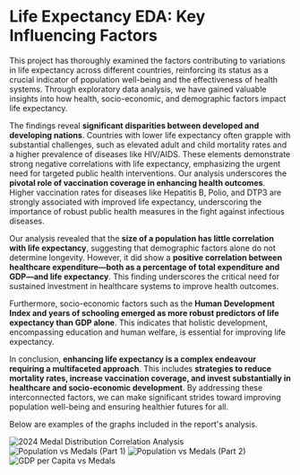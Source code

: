 # Life Expectancy EDA: Key Influencing Factors

This project has thoroughly examined the factors contributing to variations in life expectancy across different countries, reinforcing its status as a crucial indicator of population well-being and the effectiveness of health systems. Through exploratory data analysis, we have gained valuable insights into how health, socio-economic, and demographic factors impact life expectancy.

The findings reveal **significant disparities between developed and developing nations**. Countries with lower life expectancy often grapple with substantial challenges, such as elevated adult and child mortality rates and a higher prevalence of diseases like HIV/AIDS. These elements demonstrate strong negative correlations with life expectancy, emphasizing the urgent need for targeted public health interventions. Our analysis underscores the **pivotal role of vaccination coverage in enhancing health outcomes**. Higher vaccination rates for diseases like Hepatitis B, Polio, and DTP3 are strongly associated with improved life expectancy, underscoring the importance of robust public health measures in the fight against infectious diseases.

Our analysis revealed that the **size of a population has little correlation with life expectancy**, suggesting that demographic factors alone do not determine longevity. However, it did show a **positive correlation between healthcare expenditure—both as a percentage of total expenditure and GDP—and life expectancy**. This finding underscores the critical need for sustained investment in healthcare systems to improve health outcomes.

Furthermore, socio-economic factors such as the **Human Development Index and years of schooling emerged as more robust predictors of life expectancy than GDP alone**. This indicates that holistic development, encompassing education and human welfare, is essential for improving life expectancy.

In conclusion, **enhancing life expectancy is a complex endeavour requiring a multifaceted approach**. This includes **strategies to reduce mortality rates, increase vaccination coverage, and invest substantially in healthcare and socio-economic development**. By addressing these interconnected factors, we can make significant strides toward improving population well-being and ensuring healthier futures for all.

Below are examples of the graphs included in the report's analysis.

![2024 Medal Distribution Correlation Analysis](https://github.com/yildiramdsa/gdp_and_population_2024_olympic_medals/blob/main/images/2024_medal_distribution_correlation_analysis.png)
![Population vs Medals (Part 1)](https://github.com/yildiramdsa/gdp_and_population_2024_olympic_medals/blob/main/images/population_vs_medals_part_1.png)
![Population vs Medals (Part 2)](https://github.com/yildiramdsa/gdp_and_population_2024_olympic_medals/blob/main/images/population_vs_medals_part_2.png)
![GDP per Capita vs Medals](https://github.com/yildiramdsa/gdp_and_population_2024_olympic_medals/blob/main/images/gdp_per_capita_vs_medals.png)
